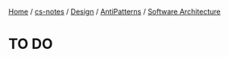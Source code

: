 [Home](https://mengxianbin.github.io) /
[cs-notes](https://mengxianbin.github.io/cs-notes/site) /
[Design](https://mengxianbin.github.io/cs-notes/site/Design) /
[AntiPatterns](https://mengxianbin.github.io/cs-notes/site/Design/AntiPatterns) /
[Software Architecture](https://mengxianbin.github.io/cs-notes/site/Design/AntiPatterns/Software%20Architecture)

# TO DO
